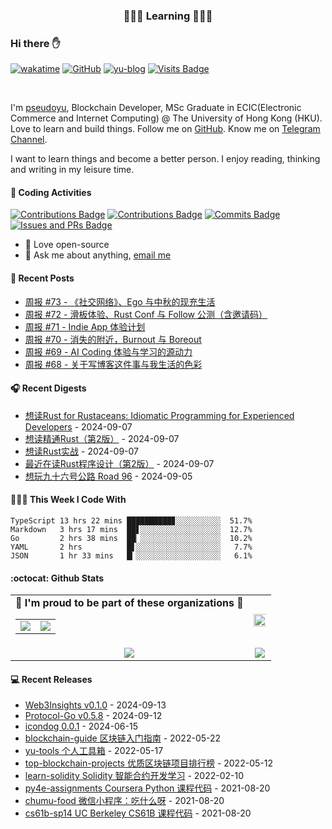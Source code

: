 <p align="center">
 <h3 align="center">🧑🏻‍💻 Learning 🧑🏻‍💻</h3>
</p>

### Hi there ✋

[![wakatime](https://wakatime.com/badge/user/990b78cd-738d-40b5-b130-3aacf3ce0b82.svg)](https://wakatime.com/@990b78cd-738d-40b5-b130-3aacf3ce0b82)
[![GitHub](https://img.shields.io/github/followers/pseudoyu?logo=github&style=flat-square)](https://github.com/pseudoyu)
[![yu-blog](https://img.shields.io/badge/blog-yu-9cf?style=flat-square)](https://www.pseudoyu.com)
[![Visits Badge](https://badges.strrl.dev/visits/pseudoyu/pseudoyu?style=flat-square)](https://github.com/pseudoyu)

<br />

I'm [pseudoyu](https://www.pseudoyu.com), Blockchain Developer, MSc Graduate in ECIC(Electronic Commerce and Internet Computing) @ The University of Hong Kong (HKU). Love to learn and build things. Follow me on [GitHub](https://github.com/pseudoyu). Know me on [Telegram Channel](https://t.me/pseudoyulife).

I want to learn things and become a better person. I enjoy reading, thinking and writing in my leisure time.

#### 🔨 Coding Activities

[![Contributions Badge](https://badges.strrl.dev/contributions/all/pseudoyu?style=flat-square)](https://github.com/pseudoyu)
[![Contributions Badge](https://badges.strrl.dev/contributions/weekly/pseudoyu?style=flat-square)](https://github.com/pseudoyu)
[![Commits Badge](https://badges.strrl.dev/commits/weekly/pseudoyu?style=flat-square)](https://github.com/pseudoyu)
[![Issues and PRs Badge](https://badges.strrl.dev/issues-and-prs/weekly/pseudoyu?style=flat-square)](https://github.com/pseudoyu)

- 💼 Love open-source
- 💬 Ask me about anything, [email me](mailto:pseudoyu@connect.hku.hk)

#### 📰 Recent Posts

<!-- blog starts -->
* <a href=https://www.pseudoyu.com/zh/2024/09/18/weekly_review_20240918/ target='_blank'>周报 #73 - 《社交网络》、Ego 与中秋的现充生活</a>
* <a href=https://www.pseudoyu.com/zh/2024/09/08/weekly_review_20240908/ target='_blank'>周报 #72 - 滑板体验、Rust Conf 与 Follow 公测（含邀请码）</a>
* <a href=https://www.pseudoyu.com/zh/2024/09/03/weekly_review_20240903/ target='_blank'>周报 #71 - Indie App 体验计划</a>
* <a href=https://www.pseudoyu.com/zh/2024/09/01/weekly_review_20240901/ target='_blank'>周报 #70 - 消失的附近，Burnout 与 Boreout</a>
* <a href=https://www.pseudoyu.com/zh/2024/08/19/weekly_review_20240819/ target='_blank'>周报 #69 - AI Coding 体验与学习的源动力</a>
* <a href=https://www.pseudoyu.com/zh/2024/08/18/weekly_review_20240818/ target='_blank'>周报 #68 - 关于写博客这件事与我生活的色彩</a>
<!-- blog ends -->

#### 🎧 Recent Digests

<!-- douban starts -->
* <a href='https://book.douban.com/subject/35520588/' target='_blank'>想读Rust for Rustaceans: Idiomatic Programming for Experienced Developers</a> - 2024-09-07
* <a href='https://book.douban.com/subject/35290878/' target='_blank'>想读精通Rust（第2版）</a> - 2024-09-07
* <a href='https://book.douban.com/subject/36059499/' target='_blank'>想读Rust实战</a> - 2024-09-07
* <a href='https://book.douban.com/subject/36547630/' target='_blank'>最近在读Rust程序设计（第2版）</a> - 2024-09-07
* <a href='http://www.douban.com/game/35284509/' target='_blank'>想玩九十六号公路 Road 96</a> - 2024-09-05
<!-- douban ends -->

#### 👨🏻‍💻 This Week I Code With

<!-- code_time starts -->

```text
TypeScript 13 hrs 22 mins ██████████▊░░░░░░░░░░  51.7%
Markdown   3 hrs 17 mins  ██▋░░░░░░░░░░░░░░░░░░  12.7%
Go         2 hrs 38 mins  ██▏░░░░░░░░░░░░░░░░░░  10.2%
YAML       2 hrs          █▋░░░░░░░░░░░░░░░░░░░   7.7%
JSON       1 hr 33 mins   █▎░░░░░░░░░░░░░░░░░░░   6.1%
```

<!-- code_time ends -->

#### :octocat: Github Stats

<table align="center" width="100%">
  <tr>
    <td align="center">
      <strong> 🌟 I'm proud to be part of these organizations 🌟 </strong><br>
      <table>
        <tr>
          <td align="center">
            <a href="https://github.com/NaturalSelectionLabs">
              <img src="https://avatars.githubusercontent.com/u/82145280?s=150&v=4" />
            </a>
          </td>
          <td align="center">
            <a href="https://github.com/rss3-network">
              <img src="https://avatars.githubusercontent.com/u/152575164?s=150&v=4" />
            </a>
          </td>
        </tr>
      </table>
    </td>
    <td align="center">
      <img width="120%" src="https://yu-readme.vercel.app/api?username=pseudoyu&count_private=true&theme=gotham&show_icons=true" />
    </td>
  </tr>
  <tr>
          <td align="center">
            <img src="https://yu-readme.vercel.app/api/top-langs/?username=pseudoyu&hide=html,php,css,java,Svelte,smarty&layout=compact&theme=gotham">
          </td>
    <td align="center">
      <!-- <img src="https://yu-github-readme-stats.herokuapp.com/?user=pseudoyu&theme=gotham"> -->
      <img src="https://github-readme-streak-stats.herokuapp.com/?user=pseudoyu&theme=gotham">
    </td>
  </tr>
</table>

#### 💻 Recent Releases

<!-- recent_releases starts -->
* <a href=https://github.com/pseudoyu/Web3Insights/releases/tag/v0.1.0 target='_blank'>Web3Insights v0.1.0</a> - 2024-09-13
* <a href=https://github.com/RSS3-Network/Protocol-Go/releases/tag/v0.5.8 target='_blank'>Protocol-Go v0.5.8</a> - 2024-09-12
* <a href=https://github.com/djyde/icondog/releases/tag/v0.0.1 target='_blank'>icondog 0.0.1</a> - 2024-06-15
* <a href=https://github.com/pseudoyu/blockchain-guide/releases/tag/v0.1.0 target='_blank'>blockchain-guide 区块链入门指南</a> - 2022-05-22
* <a href=https://github.com/pseudoyu/yu-tools/releases/tag/v0.1 target='_blank'>yu-tools 个人工具箱</a> - 2022-05-17
* <a href=https://github.com/pseudoyu/top-blockchain-projects/releases/tag/v1.0.0 target='_blank'>top-blockchain-projects 优质区块链项目排行榜</a> - 2022-05-12
* <a href=https://github.com/pseudoyu/learn-solidity/releases/tag/v1.0.0 target='_blank'>learn-solidity Solidity 智能合约开发学习</a> - 2022-02-10
* <a href=https://github.com/pseudoyu/py4e-assignments/releases/tag/v1.0.0 target='_blank'>py4e-assignments Coursera Python 课程代码</a> - 2021-08-20
* <a href=https://github.com/pseudoyu/chumu-food/releases/tag/v1.0.0 target='_blank'>chumu-food 微信小程序：吃什么呀</a> - 2021-08-20
* <a href=https://github.com/pseudoyu/cs61b-sp14/releases/tag/v0.0.1 target='_blank'>cs61b-sp14 UC Berkeley CS61B 课程代码</a> - 2021-08-20
<!-- recent_releases ends -->

